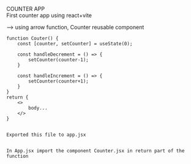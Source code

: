 COUNTER APP <br>
First counter app using react+vite

--> using arrow function, Counter reusable component


    function Couter() {
        const [counter, setCounter] = useState(0);

        const handleDecrement = () => {
            setCounter(counter-1);
        }

        const handleIncrement = () => {
            setCounter(counter+1);
        }
    }
    return {
        <>
            body...
        </>
    }


    Exported this file to app.jsx

    
    In App.jsx import the component Counter.jsx in return part of the function
